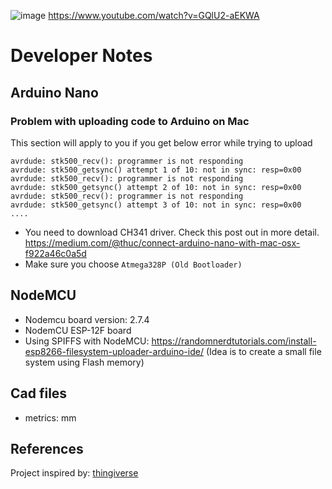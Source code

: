 
![image](https://user-images.githubusercontent.com/35666615/205342320-61aaacbc-fc0d-4906-a6d5-7842746f83f7.png)
https://www.youtube.com/watch?v=GQlU2-aEKWA

# Developer Notes
## Arduino Nano

### Problem with uploading code to Arduino on Mac

This section will apply to you if you get below error while trying to upload

```
avrdude: stk500_recv(): programmer is not responding
avrdude: stk500_getsync() attempt 1 of 10: not in sync: resp=0x00
avrdude: stk500_recv(): programmer is not responding
avrdude: stk500_getsync() attempt 2 of 10: not in sync: resp=0x00
avrdude: stk500_recv(): programmer is not responding
avrdude: stk500_getsync() attempt 3 of 10: not in sync: resp=0x00
....
```

- You need to download CH341 driver. Check this post out in more detail. https://medium.com/@thuc/connect-arduino-nano-with-mac-osx-f922a46c0a5d
- Make sure you choose `Atmega328P (Old Bootloader)`



## NodeMCU
- Nodemcu board version: 2.7.4
- NodemCU ESP-12F board
- Using SPIFFS with NodeMCU: https://randomnerdtutorials.com/install-esp8266-filesystem-uploader-arduino-ide/ (Idea is to create a small file system using Flash memory)



## Cad files
- metrics: mm



## References
Project inspired by: [thingiverse](https://www.thingiverse.com/thing:4118457)
